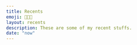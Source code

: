 ```yaml
---
title: Recents
emoji: 🧑🏻‍🏫
layout: recents
description: These are some of my recent stuffs.
date: "now"
---
```

